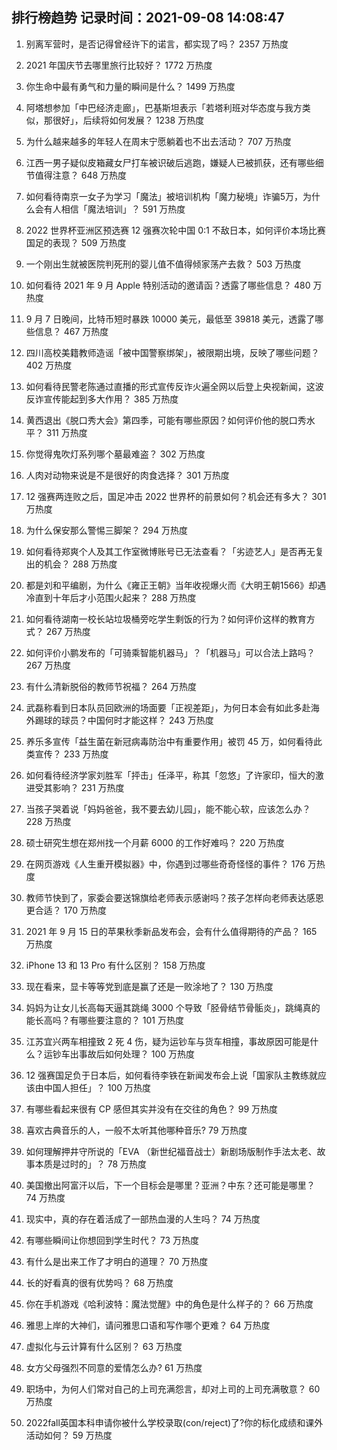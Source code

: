 
## 排行榜趋势 记录时间：2021-09-08 14:08:47
  
  1. 别离军营时，是否记得曾经许下的诺言，都实现了吗？ 2357 万热度
    
  2. 2021 年国庆节去哪里旅行比较好？ 1772 万热度
    
  3. 你生命中最有勇气和力量的瞬间是什么？ 1499 万热度
    
  4. 阿塔想参加「中巴经济走廊」，巴基斯坦表示「若塔利班对华态度与我方类似，那很好」，后续将如何发展？ 1238 万热度
    
  5. 为什么越来越多的年轻人在周末宁愿躺着也不出去活动？ 707 万热度
    
  6. 江西一男子疑似皮箱藏女尸打车被识破后逃跑，嫌疑人已被抓获，还有哪些细节值得注意？ 648 万热度
    
  7. 如何看待南京一女子为学习「魔法」被培训机构「魔力秘境」诈骗5万，为什么会有人相信「魔法培训」？ 591 万热度
    
  8. 2022 世界杯亚洲区预选赛 12 强赛次轮中国 0:1 不敌日本，如何评价本场比赛国足的表现？ 509 万热度
    
  9. 一个刚出生就被医院判死刑的婴儿值不值得倾家荡产去救？ 503 万热度
    
  10. 如何看待 2021 年 9 月 Apple 特别活动的邀请函？透露了哪些信息？ 480 万热度
    
  11. 9 月 7 日晚间，比特币短时暴跌 10000 美元，最低至  39818 美元，透露了哪些信息？ 467 万热度
    
  12. 四川高校美籍教师造谣「被中国警察绑架」，被限期出境，反映了哪些问题？ 402 万热度
    
  13. 如何看待民警老陈通过直播的形式宣传反诈火遍全网以后登上央视新闻，这波反诈宣传能起到多大作用？ 385 万热度
    
  14. 黄西退出《脱口秀大会》第四季，可能有哪些原因？如何评价他的脱口秀水平？ 311 万热度
    
  15. 你觉得鬼吹灯系列哪个墓最难盗？ 302 万热度
    
  16. 人肉对动物来说是不是很好的肉食选择？ 301 万热度
    
  17. 12 强赛两连败之后，国足冲击 2022 世界杯的前景如何？机会还有多大？ 301 万热度
    
  18. 为什么保安那么警惕三脚架？ 294 万热度
    
  19. 如何看待郑爽个人及其工作室微博账号已无法查看？「劣迹艺人」是否再无复出的机会？ 288 万热度
    
  20. 都是刘和平编剧，为什么《雍正王朝》当年收视爆火而《大明王朝1566》却遇冷直到十年后才小范围火起来？ 288 万热度
    
  21. 如何看待湖南一校长站垃圾桶旁吃学生剩饭的行为？如何评价这样的教育方式？ 267 万热度
    
  22. 如何评价小鹏发布的「可骑乘智能机器马」？「机器马」可以合法上路吗？ 267 万热度
    
  23. 有什么清新脱俗的教师节祝福？ 264 万热度
    
  24. 武磊称看到日本队员回欧洲的场面要「正视差距」，为何日本会有如此多赴海外踢球的球员？中国何时才能这样？ 243 万热度
    
  25. 养乐多宣传「益生菌在新冠病毒防治中有重要作用」被罚 45 万，如何看待此类宣传？ 233 万热度
    
  26. 如何看待经济学家刘胜军「抨击」任泽平，称其「忽悠」了许家印，恒大的激进受其影响？ 231 万热度
    
  27. 当孩子哭着说「妈妈爸爸，我不要去幼儿园」，能不能心软，应该怎么办？ 228 万热度
    
  28. 硕士研究生想在郑州找一个月薪 6000 的工作好难吗？ 220 万热度
    
  29. 在网页游戏《人生重开模拟器》中，你遇到过哪些奇奇怪怪的事件？ 176 万热度
    
  30. 教师节快到了，家委会要送锦旗给老师表示感谢吗？孩子怎样向老师表达感恩更合适？ 170 万热度
    
  31. 2021 年 9 月 15 日的苹果秋季新品发布会，会有什么值得期待的产品？ 165 万热度
    
  32. iPhone 13 和 13 Pro 有什么区别？ 158 万热度
    
  33. 现在看来，显卡等等党到底是赢了还是一败涂地了？ 130 万热度
    
  34. 妈妈为让女儿长高每天逼其跳绳 3000 个导致「胫骨结节骨骺炎」，跳绳真的能长高吗？有哪些要注意的？ 101 万热度
    
  35. 江苏宜兴两车相撞致 2 死 4 伤，疑为运钞车与货车相撞，事故原因可能是什么？运钞车出事故后如何处理？ 100 万热度
    
  36. 12 强赛国足负于日本后，如何看待李铁在新闻发布会上说「国家队主教练就应该由中国人担任」？ 100 万热度
    
  37. 有哪些看起来很有 CP 感但其实并没有在交往的角色？ 99 万热度
    
  38. 喜欢古典音乐的人，一般不太听其他哪种音乐? 79 万热度
    
  39. 如何理解押井守所说的「EVA （新世纪福音战士）新剧场版制作手法太老、故事本质是过时的」？ 78 万热度
    
  40. 美国撤出阿富汗以后，下一个目标会是哪里？亚洲？中东？还可能是哪里？ 74 万热度
    
  41. 现实中，真的存在着活成了一部热血漫的人生吗？ 74 万热度
    
  42. 有哪些瞬间让你想回到学生时代？ 73 万热度
    
  43. 有什么是出来工作了才明白的道理？ 70 万热度
    
  44. 长的好看真的很有优势吗？ 68 万热度
    
  45. 你在手机游戏《哈利波特：魔法觉醒》中的角色是什么样子的？ 66 万热度
    
  46. 雅思上岸的大神们，请问雅思口语和写作哪个更难？ 64 万热度
    
  47. 虚拟化与云计算有什么区别？ 63 万热度
    
  48. 女方父母强烈不同意的爱情怎么办? 61 万热度
    
  49. 职场中，为何人们常对自己的上司充满怨言，却对上司的上司充满敬意？ 60 万热度
    
  50. 2022fall英国本科申请你被什么学校录取(con/reject)了?你的标化成绩和课外活动如何？ 59 万热度
    